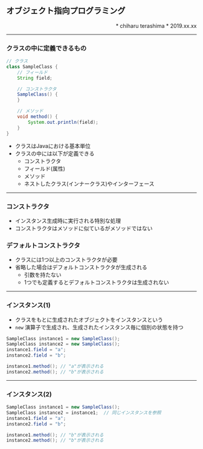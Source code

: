 ## オブジェクト指向プログラミング
<p align="right">
* chiharu terashima
* 2019.xx.xx
</p>

---
### クラスの中に定義できるもの

```java
// クラス
class SampleClass {
    // フィールド
    String field;

    // コンストラクタ
    SampleClass() {
    }

    // メソッド
    void method() {
        System.out.println(field);
    }
}
```

* クラスはJavaにおける基本単位
* クラスの中には以下が定義できる
  * コンストラクタ
  * フィールド(属性)
  * メソッド
  * ネストしたクラス(インナークラス)やインターフェース

---
### コンストラクタ

* インスタンス生成時に実行される特別な処理
* コンストラクタはメソッドに似ているがメソッドではない

### デフォルトコンストラクタ

* クラスには1つ以上のコンストラクタが必要
* 省略した場合はデフォルトコンストラクタが生成される
  * 引数を持たない
  * 1つでも定義するとデフォルトコンストラクタは生成されない

---
### インスタンス(1)

* クラスをもとに生成されたオブジェクトをインスタンスという
* `new` 演算子で生成され、生成されたインスタンス毎に個別の状態を持つ

```java
SampleClass instance1 = new SampleClass();
SampleClass instance2 = new SampleClass();
instance1.field = "a";
instance2.field = "b";

instance1.method(); // "a"が表示される
instance2.method(); // "b"が表示される
```

---
### インスタンス(2)

```java
SampleClass instance1 = new SampleClass();
SampleClass instance2 = instance1;  // 同じインスタンスを参照
instance1.field = "a";
instance2.field = "b";

instance1.method(); // "b"が表示される
instance2.method(); // "b"が表示される
```